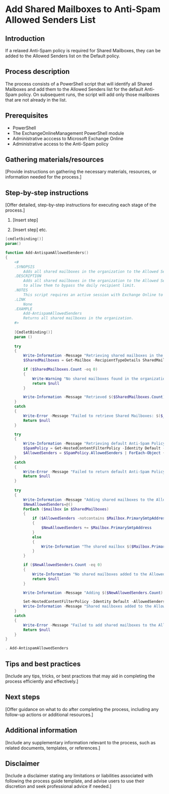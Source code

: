 # Add Shared Mailboxes to Anti-Spam Allowed Senders List

## Introduction

If a relaxed Anti-Spam policy is required for Shared Mailboxes, they can be added to the Allowed Senders list on the Default policy.

## Process description

The process consists of a PowerShell script that will identify all Shared Mailboxes and add them to the Allowed Senders list for the default Anti-Spam policy. On subsequent runs, the script will add only those mailboxes that are not already in the list.

## Prerequisites

- PowerShell
- The ExchangeOnlineManagement PowerShell module
- Administrative acccess to Microsoft Exchange Online
- Administrative access to the Anti-Spam policy

## Gathering materials/resources

[Provide instructions on gathering the necessary materials, resources, or information needed for the process.]

## Step-by-step instructions

[Offer detailed, step-by-step instructions for executing each stage of the process.]

1. [Insert step]

2. [Insert step]
etc.

```powershell
[cmdletbinding()]
param()

function Add-AntispamAllowedSenders()
{
    <#
    .SYNOPSIS
        Adds all shared mailboxes in the organization to the Allowed Senders list for the default spam policy.
    .DESCRIPTION
        Adds all shared mailboxes in the organization to the Allowed Senders list for the default spam policy 
        to allow them to bypass the daily recipient limit.
    .NOTES
        This script requires an active session with Exchange Online to work.
    .LINK
        None
    .EXAMPLE
        Add-AntispamAllowedSenders
        Returns all shared mailboxes in the organization.
    #>
    
    [CmdletBinding()]
    param ()
    
    try
    {
        Write-Information -Message "Retrieving shared mailboxes in the organization." -InformationAction Continue
        $SharedMailboxes = Get-Mailbox -RecipientTypeDetails SharedMailbox -ResultSize Unlimited -erroraction Stop

        if ($SharedMailboxes.Count -eq 0)
        {
            Write-Warning "No shared mailboxes found in the organization." -WarningAction Continue
            return $null
        }

        Write-Information -Message "Retrieved $($SharedMailboxes.Count) shared mailboxes returned." -Verbose
    }
    catch
    {
        Write-Error -Message "Failed to retrieve Shared Mailboxes: $($_.Exception.Message)"
        Return $null    
    }

    try
    {
        Write-Information -Message "Retrieving default Anti-Spam Policy." -InformationAction Continue
        $SpamPolicy = Get-HostedContentFilterPolicy -Identity Default -ErrorAction Stop
        $AllowedSenders = $SpamPolicy.AllowedSenders | ForEach-Object {$_.sender.address}
    }
    catch
    {
        Write-Error -Message "Failed to return default Anti-Spam Policy: $($_.Exception.Message)"
        Return $null
    }
    
    try
    {
        Write-Information -Message "Adding shared mailboxes to the Allowed Senders list for the default spam policy." -InformationAction Continue
        $NewAllowedSenders=@()
        ForEach ($mailbox in $SharedMailboxes)
        {
            if ($AllowedSenders -notcontains $Mailbox.PrimarySmtpAddress)
            {
                $NewAllowedSenders += $Mailbox.PrimarySmtpAddress
            }
            else
            {
                Write-Information "The shared mailbox $($Mailbox.PrimarySmtpAddress) is already in the Allowed Senders list for the default spam policy."
            }
        }

        if ($NewAllowedSenders.Count -eq 0)
        {
            Write-Information "No shared mailboxes added to the Allowed Senders list for the default spam policy." -InformationAction Continue
            return $null
        }

        Write-Information -Message "Adding $($NewAllowedSenders.Count) shared mailboxes to the Allowed Senders list for the default spam policy." -InformationAction Continue

        Set-HostedContentFilterPolicy -Identity Default -AllowedSenders @{Add=$NewAllowedSenders} -ErrorAction Stop
        Write-Information -Message "Shared mailboxes added to the Allowed Senders list for the default Anti-Spam policy."
    }
    catch
    {
        Write-Error -Message "Failed to add shared mailboxes to the Allowed Senders list for the default spam policy: $($_.Exception.Message)"
        Return $null
    }
}

. Add-AntispamAllowedSenders
```

## Tips and best practices

[Include any tips, tricks, or best practices that may aid in completing the process efficiently and effectively.]

## Next steps

[Offer guidance on what to do after completing the process, including any follow-up actions or additional resources.]

## Additional information

[Include any supplementary information relevant to the process, such as related documents, templates, or references.]

## Disclaimer

[Include a disclaimer stating any limitations or liabilities associated with following the process guide template, and advise users to use their discretion and seek professional advice if needed.]
